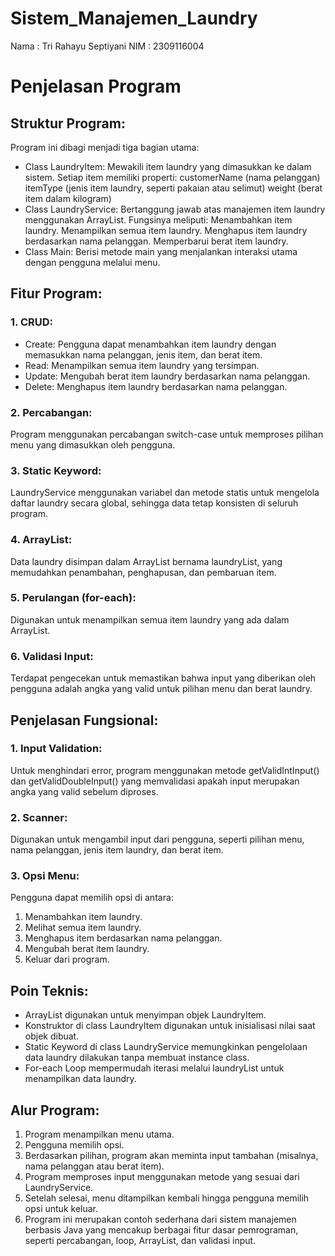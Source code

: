 # Sistem_Manajemen_Laundry

Nama : Tri Rahayu Septiyani
NIM  : 2309116004

# Penjelasan Program 
## Struktur Program:
  Program ini dibagi menjadi tiga bagian utama:
  - Class LaundryItem: Mewakili item laundry yang dimasukkan ke dalam   
     sistem. Setiap item memiliki properti:
        customerName (nama pelanggan)
        itemType (jenis item laundry, seperti pakaian atau selimut)
        weight (berat item dalam kilogram)
  - Class LaundryService: Bertanggung jawab atas manajemen item laundry   
      menggunakan ArrayList. Fungsinya meliputi:
        Menambahkan item laundry.
        Menampilkan semua item laundry.
        Menghapus item laundry berdasarkan nama pelanggan.
        Memperbarui berat item laundry.
  - Class Main: Berisi metode main yang menjalankan interaksi utama     
       dengan pengguna melalui menu.
## Fitur Program:
### 1. CRUD:
- Create: Pengguna dapat menambahkan item laundry dengan memasukkan nama 
  pelanggan, jenis item, dan berat item.
- Read: Menampilkan semua item laundry yang tersimpan.
- Update: Mengubah berat item laundry berdasarkan nama pelanggan.
- Delete: Menghapus item laundry berdasarkan nama pelanggan.
### 2. Percabangan: 
Program menggunakan percabangan switch-case untuk memproses pilihan menu yang dimasukkan oleh pengguna.
### 3. Static Keyword: 
LaundryService menggunakan variabel dan metode statis untuk mengelola daftar laundry secara global, sehingga data tetap konsisten di seluruh program.
### 4. ArrayList: 
Data laundry disimpan dalam ArrayList bernama laundryList, yang memudahkan penambahan, penghapusan, dan pembaruan item.
### 5. Perulangan (for-each): 
Digunakan untuk menampilkan semua item laundry yang ada dalam ArrayList.
### 6. Validasi Input: 
Terdapat pengecekan untuk memastikan bahwa input yang diberikan oleh pengguna adalah angka yang valid untuk pilihan menu dan berat laundry.
## Penjelasan Fungsional:
### 1. Input Validation:
Untuk menghindari error, program menggunakan metode getValidIntInput() dan getValidDoubleInput() yang memvalidasi apakah input merupakan angka yang valid sebelum diproses.
### 2. Scanner: 
Digunakan untuk mengambil input dari pengguna, seperti pilihan menu, nama pelanggan, jenis item laundry, dan berat item.
### 3. Opsi Menu: 
Pengguna dapat memilih opsi di antara:
1. Menambahkan item laundry.
2. Melihat semua item laundry.
3. Menghapus item berdasarkan nama pelanggan.
4. Mengubah berat item laundry.
5. Keluar dari program.
## Poin Teknis:
- ArrayList digunakan untuk menyimpan objek LaundryItem.
- Konstruktor di class LaundryItem digunakan untuk inisialisasi nilai saat objek dibuat.
- Static Keyword di class LaundryService memungkinkan pengelolaan data laundry dilakukan tanpa membuat instance class.
- For-each Loop mempermudah iterasi melalui laundryList untuk menampilkan data laundry.
## Alur Program:
1. Program menampilkan menu utama.
2. Pengguna memilih opsi.
3. Berdasarkan pilihan, program akan meminta input tambahan (misalnya, nama pelanggan atau berat item).
4. Program memproses input menggunakan metode yang sesuai dari LaundryService.
5. Setelah selesai, menu ditampilkan kembali hingga pengguna memilih opsi untuk keluar.
6. Program ini merupakan contoh sederhana dari sistem manajemen berbasis Java yang mencakup berbagai fitur dasar pemrograman, seperti percabangan, loop, ArrayList, dan validasi input.



